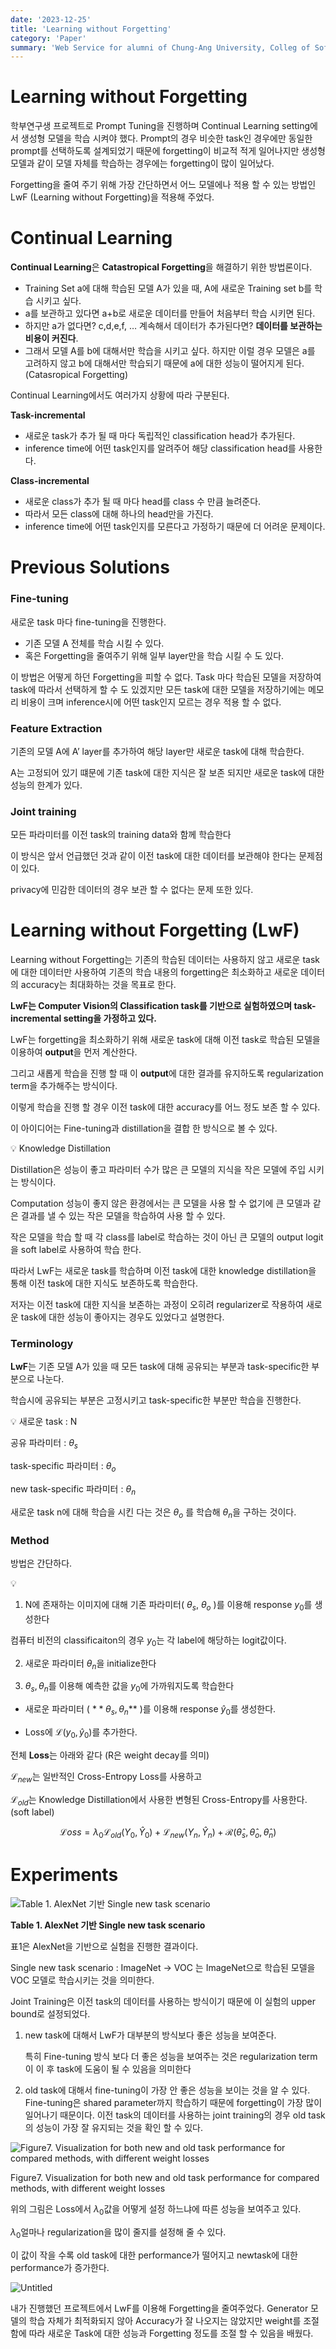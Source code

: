 ```yaml
---
date: '2023-12-25'
title: 'Learning without Forgetting'
category: 'Paper'
summary: 'Web Service for alumni of Chung-Ang University, Colleg of Software'
---
```


# Learning without Forgetting

학부연구생 프로젝트로 Prompt Tuning을 진행하며 Continual Learning setting에서 생성형 모델을 학습 시켜야 했다. Prompt의 경우 비슷한 task인 경우에만 동일한 prompt를 선택하도록 설계되었기 때문에 forgetting이 비교적 적게 일어나지만 생성형 모델과 같이 모델 자체를 학습하는 경우에는 forgetting이 많이 일어났다.

Forgetting을 줄여 주기 위해 가장 간단하면서 어느 모델에나 적용 할 수 있는 방법인 LwF (Learning without Forgetting)을 적용해 주었다.

# Continual Learning

**Continual Learning**은 **Catastropical Forgetting**을 해결하기 위한 방법론이다.

- Training Set a에 대해 학습된 모델 A가 있을 때, A에 새로운 Training set b를 학습 시키고 싶다.
- a를 보관하고 있다면 a+b로 새로운 데이터를 만들어 처음부터 학습 시키면 된다.
- 하지만 a가 없다면? c,d,e,f, … 계속해서 데이터가 추가된다면? **데이터를 보관하는 비용이 커진다**.
- 그래서 모델 A를 b에 대해서만 학습을 시키고 싶다. 하지만 이럴 경우 모델은 a를 고려하지 않고 b에 대해서만 학습되기 때문에 a에 대한 성능이 떨어지게 된다. (Catasropical Forgetting)

Continual Learning에서도 여러가지 상황에 따라 구분된다.

**Task-incremental**

- 새로운 task가 추가 될 때 마다 독립적인 classification head가 추가된다.
- inference time에 어떤 task인지를 알려주어 해당 classification head를 사용한다.

**Class-incremental**

- 새로운 class가 추가 될 때 마다 head를 class 수 만큼 늘려준다.
- 따라서 모든 class에 대해 하나의 head만을 가진다.
- inference time에 어떤 task인지를 모른다고 가정하기 때문에 더 어려운 문제이다.

# Previous Solutions

### **Fine-tuning**

새로운 task 마다 fine-tuning을 진행한다.

- 기존 모델 A 전체를 학습 시킬 수 있다.
- 혹은 Forgetting을 줄여주기 위해 일부 layer만을 학습 시킬 수 도 있다.

이 방법은 어떻게 하던 Forgetting을 피할 수 없다. Task 마다 학습된 모델을 저장하여 task에 따라서 선택하게 할 수 도 있겠지만 모든 task에 대한 모델을 저장하기에는 메모리 비용이 크며 inference시에 어떤 task인지 모르는 경우 적용 할 수 없다.

### **Feature Extraction**

기존의 모델 A에 A’ layer를 추가하여 해당 layer만 새로운 task에 대해 학습한다.

A는 고정되어 있기 떄문에 기존 task에 대한 지식은 잘 보존 되지만 새로운 task에 대한 성능의 한계가 있다.

### **Joint training**

모든 파라미터를 이전 task의 training data와 함께 학습한다

이 방식은 앞서 언급했던 것과 같이 이전 task에 대한 데이터를 보관해야 한다는 문제점이 있다.

privacy에 민감한 데이터의 경우 보관 할 수 없다는 문제 또한 있다.

# Learning without Forgetting (LwF)

Learning without Forgetting는 기존의 학습된 데이터는 사용하지 않고 새로운 task에 대한 데이터만 사용하여 기존의 학습 내용의 forgetting은 최소화하고 새로운 데이터의 accuracy는 최대화하는 것을 목표로 한다.

**LwF는 Computer Vision의 Classification task를 기반으로 실험하였으며 task-incremental setting을 가정하고 있다.**

LwF는 forgetting을 최소화하기 위해 새로운 task에 대해 이전 task로 학습된 모델을 이용하여 **output**을 먼저 계산한다.

그리고 새롭게 학습을 진행 할 때 이 **output**에 대한 결과를 유지하도록 regularization term을 추가해주는 방식이다.

이렇게 학습을 진행 할 경우 이전 task에 대한 accuracy를 어느 정도 보존 할 수 있다.

이 아이디어는 Fine-tuning과 distillation을 결합 한 방식으로 볼 수 있다.

<aside>
💡 Knowledge Distillation

Distillation은 성능이 좋고 파라미터 수가 많은 큰 모델의 지식을 작은 모델에 주입 시키는 방식이다.

Computation 성능이 좋지 않은 환경에서는 큰 모델을 사용 할 수 없기에 큰 모델과 같은 결과를 낼 수 있는 작은 모델을 학습하여 사용 할 수 있다.

작은 모델을 학습 할 때 각 class를 label로 학습하는 것이 아닌 큰 모델의 output logit을 soft label로 사용하여 학습 한다.

</aside>

따라서 LwF는 새로운 task를 학습하며 이전 task에 대한 knowledge distillation을 통해 이전 task에 대한 지식도 보존하도록 학습한다.

저자는 이전 task에 대한 지식을 보존하는 과정이 오히려 regularizer로 작용하여 새로운 task에 대한 성능이 좋아지는 경우도 있었다고 설명한다.

### **Terminology**

**LwF**는 기존 모델 A가 있을 때 모든 task에 대해 공유되는 부분과 task-specific한 부분으로 나눈다.

학습시에 공유되는 부분은 고정시키고 task-specific한 부분만 학습을 진행한다.

<aside>
💡 새로운 task : N

공유 파라미터 : $\theta_s$

task-specific 파라미터 : $\theta_o$

new task-specific 파라미터 : $\theta_n$

</aside>

새로운 task n에 대해 학습을 시킨 다는 것은 $\theta_o$ 를 학습해 $\theta_n$을 구하는 것이다.

### **Method**

방법은 간단하다.

<aside>
💡

1. N에 존재하는 이미지에 대해 기존 파라미터( $\theta_s$, $\theta_o$ )를 이용해 response $y_0$를 생성한다

컴퓨터 비전의 classificaiton의 경우 $y_0$는 각 label에 해당하는 logit값이다.

2. 새로운 파라미터 $\theta_n$을 initialize한다

3. $\theta_s, \theta_n$를 이용해 예측한 값을 $y_0$에 가까워지도록 학습한다

- 새로운 파라미터 ( $**\theta_s, \theta_n$\*\* )를 이용해 response $\hat y_0$를 생성한다.

- Loss에 $\mathcal L(y_0,\hat y_0)$를 추가한다.

</aside>

전체 **Loss**는 아래와 같다 (R은 weight decay를 의미)

$\mathcal L_{new}$는 일반적인 Cross-Entropy Loss를 사용하고

$\mathcal L_{old}$는 Knowledge Distillation에서 사용한 변형된 Cross-Entropy를 사용한다. (soft label)

$$
\mathcal Loss = \lambda_0  \mathcal{L}_{old} (Y_0, \hat Y_0) + \mathcal{L}_{new} (Y_{n}, \hat Y_{n}) + \mathcal R(\hat \theta_s, \hat \theta_o, \hat \theta_n)
$$

# Experiments

![**Table 1. AlexNet 기반 Single new task scenario**](../../static/lwf_table1.png)

**Table 1. AlexNet 기반 Single new task scenario**

표1은 AlexNet을 기반으로 실험을 진행한 결과이다.

Single new task scenario : ImageNet → VOC 는 ImageNet으로 학습된 모델을 VOC 모델로 학습시키는 것을 의미한다.

Joint Training은 이전 task의 데이터를 사용하는 방식이기 때문에 이 실험의 upper bound로 설정되었다.

1. new task에 대해서 LwF가 대부분의 방식보다 좋은 성능을 보여준다.

   특히 Fine-tuning 방식 보다 더 좋은 성능을 보여주는 것은 regularization term이 이 후 task에 도움이 될 수 있음을 의미한다

2. old task에 대해서 fine-tuning이 가장 안 좋은 성능을 보이는 것을 알 수 있다. Fine-tuning은 shared parameter까지 학습하기 때문에 forgetting이 가장 많이 일어나기 때문이다.
   이전 task의 데이터를 사용하는 joint training의 경우 old task의 성능이 가장 잘 유지되는 것을 확인 할 수 있다.

![Figure7. Visualization for both new and old task performance for compared methods, with different weight losses](../../static/lwf_figure7.png)

Figure7. Visualization for both new and old task performance for compared methods, with different weight losses

위의 그림은 Loss에서 $\lambda_0$값을 어떻게 설정 하느냐에 따른 성능을 보여주고 있다.

$\lambda_0$얼마나 regularization을 많이 줄지를 설정해 줄 수 있다.

이 값이 작을 수록 old task에 대한 performance가 떨어지고 newtask에 대한 performance가 증가한다.

![Untitled](../../static/lwf_myresult.png)

내가 진행했던 프로젝트에서 LwF를 이용해 Forgetting을 줄여주었다. Generator 모델의 학습 자체가 최적화되지 않아 Accuracy가 잘 나오지는 않았지만 weight를 조절함에 따라 새로운 Task에 대한 성능과 Forgetting 정도를 조절 할 수 있음을 배웠다.
